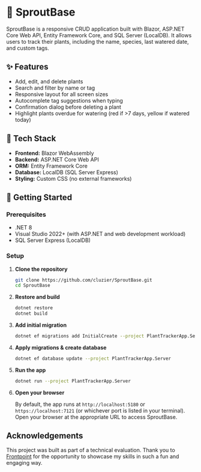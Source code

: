 # 🌿 SproutBase

SproutBase is a responsive CRUD application built with Blazor, ASP.NET Core Web API, Entity Framework Core, and SQL Server (LocalDB). It allows users to track their plants, including the name, species, last watered date, and custom tags.

## ✨ Features

- Add, edit, and delete plants
- Search and filter by name or tag
- Responsive layout for all screen sizes
- Autocomplete tag suggestions when typing
- Confirmation dialog before deleting a plant
- Highlight plants overdue for watering (red if >7 days, yellow if watered today)

## 🧱 Tech Stack

- **Frontend:** Blazor WebAssembly
- **Backend:** ASP.NET Core Web API
- **ORM:** Entity Framework Core
- **Database:** LocalDB (SQL Server Express)
- **Styling:** Custom CSS (no external frameworks)

## 🚀 Getting Started

### Prerequisites

- .NET 8
- Visual Studio 2022+ (with ASP.NET and web development workload)
- SQL Server Express (LocalDB)

### Setup

1. **Clone the repository**

    ```bash
    git clone https://github.com/cluzier/SproutBase.git
    cd SproutBase
    ```

2. **Restore and build**

    ```bash
    dotnet restore
    dotnet build
    ```

3. **Add initial migration**

    ```bash
    dotnet ef migrations add InitialCreate --project PlantTrackerApp.Server
    ```

4. **Apply migrations & create database**

    ```bash
    dotnet ef database update --project PlantTrackerApp.Server
    ```

5. **Run the app**

    ```bash
    dotnet run --project PlantTrackerApp.Server
    ```

6. **Open your browser**

    By default, the app runs at `http://localhost:5180` or `https://localhost:7121` (or whichever port is listed in your terminal). Open your browser at the appropriate URL to access SproutBase.

## Acknowledgements

This project was built as part of a technical evaluation. Thank you to [Frontpoint](https://www.frontpointsecurity.com/) for the opportunity to showcase my skills in such a fun and engaging way.

